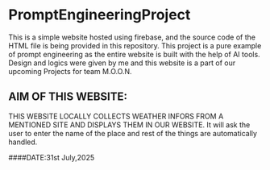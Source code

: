 # PromptEngineeringProject
This is a simple website hosted using firebase, and the source code of the HTML file is being provided in this repository. This project is a pure example of prompt engineering as the entire website is built with the help of AI tools. Design and logics were given by me and this website is a part of our upcoming Projects for team M.O.O.N.

## AIM OF THIS WEBSITE:
THIS WEBSITE LOCALLY COLLECTS WEATHER INFORS FROM A MENTIONED SITE AND DISPLAYS THEM IN OUR WEBSITE. It will ask the user to enter the name of the place and rest of the things are automatically handled.

####DATE:31st July,2025

